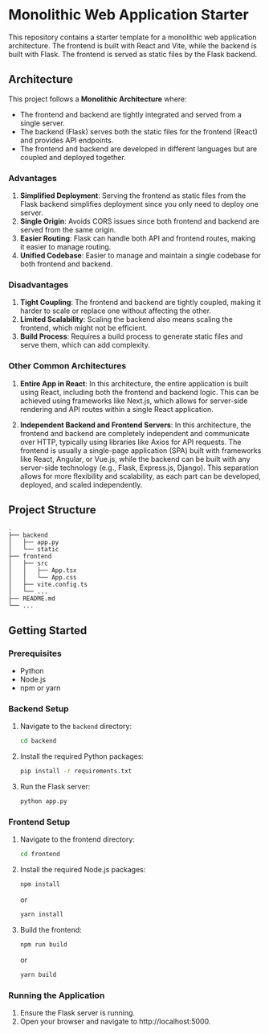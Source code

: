 # Monolithic Web Application Starter

This repository contains a starter template for a monolithic web application architecture. The frontend is built with React and Vite, while the backend is built with Flask. The frontend is served as static files by the Flask backend.

## Architecture

This project follows a **Monolithic Architecture** where:

- The frontend and backend are tightly integrated and served from a single server.
- The backend (Flask) serves both the static files for the frontend (React) and provides API endpoints.
- The frontend and backend are developed in different languages but are coupled and deployed together.

### Advantages

1. **Simplified Deployment**: Serving the frontend as static files from the Flask backend simplifies deployment since you only need to deploy one server.
2. **Single Origin**: Avoids CORS issues since both frontend and backend are served from the same origin.
3. **Easier Routing**: Flask can handle both API and frontend routes, making it easier to manage routing.
4. **Unified Codebase**: Easier to manage and maintain a single codebase for both frontend and backend.

### Disadvantages

1. **Tight Coupling**: The frontend and backend are tightly coupled, making it harder to scale or replace one without affecting the other.
2. **Limited Scalability**: Scaling the backend also means scaling the frontend, which might not be efficient.
3. **Build Process**: Requires a build process to generate static files and serve them, which can add complexity.

### Other Common Architectures

1. **Entire App in React**: In this architecture, the entire application is built using React, including both the frontend and backend logic. This can be achieved using frameworks like Next.js, which allows for server-side rendering and API routes within a single React application.

2. **Independent Backend and Frontend Servers**: In this architecture, the frontend and backend are completely independent and communicate over HTTP, typically using libraries like Axios for API requests. The frontend is usually a single-page application (SPA) built with frameworks like React, Angular, or Vue.js, while the backend can be built with any server-side technology (e.g., Flask, Express.js, Django). This separation allows for more flexibility and scalability, as each part can be developed, deployed, and scaled independently.

## Project Structure
```
.
├── backend
│   ├── app.py
│   └── static
├── frontend
│   ├── src
│   │   ├── App.tsx
│   │   └── App.css
│   ├── vite.config.ts
│   └── ...
├── README.md
└── ...
```
## Getting Started

### Prerequisites

- Python
- Node.js
- npm or yarn

### Backend Setup

1. Navigate to the `backend` directory:
   ```sh
   cd backend
   ```
   
2. Install the required Python packages:
   ```sh
   pip install -r requirements.txt
   ```

3. Run the Flask server:
    ```sh
    python app.py
    ```

### Frontend Setup

1. Navigate to the frontend directory:
    ```sh
    cd frontend
    ```

2. Install the required Node.js packages:
    ```sh
    npm install
    ```
    or
    ```sh
    yarn install
    ```

3. Build the frontend:
    ```sh
    npm run build
    ```
    or
    ```sh
    yarn build
    ```

### Running the Application
1. Ensure the Flask server is running.
2. Open your browser and navigate to http://localhost:5000.
